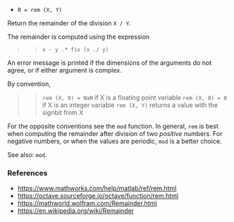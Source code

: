 *  `R = rem (X, Y)`

Return the remainder of the division `X / Y`.

The remainder is computed using the expression

>> `x - y .* fix (x ./ y)`

An error message is printed if the dimensions of the arguments do
not agree, or if either argument is complex.

By convention,

>> `rem (X, 0) = NaN`  if X is a floating point variable
>> `rem (X, 0) = 0`    if X is an integer variable
>> `rem (X, Y)`  returns a value with the signbit from X

For the opposite conventions see the `mod` function.  In general,
`rem` is best when computing the remainder after division of two
*positive* numbers.  For negative numbers, or when the values are
periodic, `mod` is a better choice.

See also: `mod`.

### References

* https://www.mathworks.com/help/matlab/ref/rem.html
* https://octave.sourceforge.io/octave/function/rem.html
* https://mathworld.wolfram.com/Remainder.html
* https://en.wikipedia.org/wiki/Remainder
